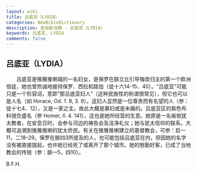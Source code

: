 ```yaml
---
layout: wiki
title: 吕底亚（LYDIA）
categories: NewBibleDictionary
description: 圣经新词典 - 吕底亚（LYDIA）
keywords: 吕底亚, LYDIA
comments: false
---
```


## 吕底亚（LYDIA）

　　吕底亚是推雅推喇城的一名妇女，是保罗在腓立比引导悔改归主的第一个欧洲信徒，她也曾热诚地接待保罗、西拉和路加（徒十六14-15、40）。“吕底亚”可能只是一个形容词，意即“那吕底亚妇人”（这种民族性的称谓很常见），但它也可以是人名（如 Horace, Od. 1. 8, 3. 9）。这妇人显然是一位尊贵而有名望的人（参：徒十七4、12），又是一家之主，故此大概是寡妇或是未婚的。吕底亚区的紫色布料很负盛名（参 Homer, Il. 4. 141），这也是她所经营的生意。她原是一名皈依犹太教者，在安息日时，会参与河边的祷告会及洁净礼仪；她与犹太信仰的联系，大概可追溯到推雅推喇的犹太侨民。有关在推雅推喇建立的基督教会，可参：启一11，二18-29。保罗在腓四3所提及的人，也可能包括吕底亚在内，但因她的名字没有被直接提起，也许她已经死了或离开了那个城市。她的慇勤好客，已成了当地教会的传统（参：腓一5，四10）。

B.F.H.








